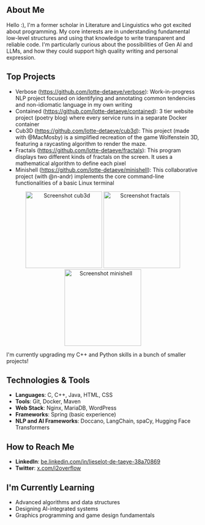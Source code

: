 ## About Me
Hello :), I'm a former scholar in Literature and Linguistics who got excited about programming. My core interests are in understanding fundamental low-level structures and using that knowledge to write transparent and reliable code. I'm particularly curious about the possibilities of Gen AI and LLMs, and how they could support high quality writing and personal expression. 

## Top Projects
- Verbose (https://github.com/lotte-detaeye/verbose): Work-in-progress NLP project focused on identifying and annotating common tendencies and non-idiomatic language in my own writing
- Contained (https://github.com/lotte-detaeye/contained): 3 tier website project (poetry blog) where every service runs in a separate Docker container
- Cub3D (https://github.com/lotte-detaeye/cub3d): This project (made with @MacMosby) is a simplified recreation of the game Wolfenstein 3D, featuring a raycasting algorithm to render the maze. 
- Fractals (https://github.com/lotte-detaeye/fractals): This program displays two different kinds of fractals on the screen. It uses a mathematical algorithm to define each pixel
- Minishell (https://github.com/lotte-detaeye/minishell): This collaborative project (with @n-andr) implements the core command-line functionalities of a basic Linux terminal

<p align="center">
<img src="https://github.com/user-attachments/assets/8e70713a-f783-40ec-9ce2-808b7ad3b5ee" alt="Screenshot cub3d" height="200"/>
<img src="https://github.com/user-attachments/assets/5623a319-96f5-419d-a71e-e1241a0496d8"  alt="Screenshot fractals" height="200"/>
<img src="https://github.com/user-attachments/assets/4ed3ca59-6b96-4412-81b6-a96e274e650f"  alt="Screenshot minishell" height="200"/>
</p>

I'm currently upgrading my C++ and Python skills in a bunch of smaller projects!

## Technologies & Tools
- **Languages**: C, C++, Java, HTML, CSS
- **Tools**: Git, Docker, Maven
- **Web Stack**: Nginx, MariaDB, WordPress
- **Frameworks**: Spring (basic experience)
- **NLP and AI Frameworks**: Doccano, LangChain, spaCy, Hugging Face Transformers



## How to Reach Me
- **LinkedIn**: [be.linkedin.com/in/lieselot-de-taeye-38a70869](https://be.linkedin.com/in/lieselot-de-taeye-38a70869)
- **Twitter**: [x.com/i2overflow](https://x.com/i2overflow)

## I'm Currently Learning
- Advanced algorithms and data structures
- Designing AI-integrated systems
- Graphics programming and game design fundamentals
